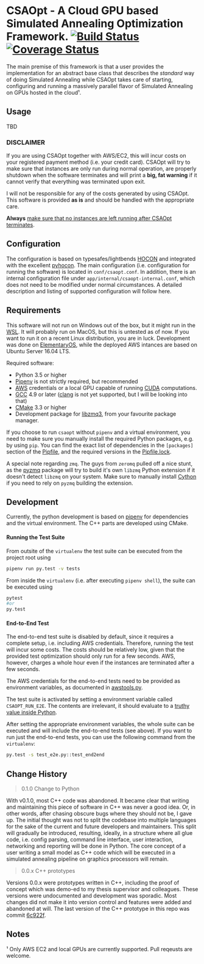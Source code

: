 # CSAOpt - A Cloud GPU based Simulated Annealing Optimization Framework. [![Build Status](https://travis-ci.org/d53dave/csaopt.svg?branch=master)](https://travis-ci.org/d53dave/csaopt) [![Coverage Status](https://coveralls.io/repos/github/d53dave/csaopt/badge.svg?branch=master)](https://coveralls.io/github/d53dave/csaopt?branch=master)

The main premise of this framework is that a user provides the implementation for an abstract base class that describes the *standard* way of doing Simulated Annealing while CSAOpt takes care of starting, configuring and running a massively parallel flavor of Simulated Annealing on GPUs hosted in the cloud¹.

## Usage

TBD

### DISCLAIMER

If you are using CSAOpt together with AWS/EC2, this will incur costs on your registered payment method (i.e. your credit card). CSAOpt will try to make sure that instances are only run during normal operation, are properly shutdown when the software terminates and will print a **big, fat warning** if it cannot verify that everything was terminated upon exit. 

I will not be responsible for any of the costs generated by using CSAOpt. This software is provided **as is** and should be handled with the appropriate care.

**Always** [make sure that no instances are left running after CSAOpt terminates](https://console.aws.amazon.com/ec2/v2/). 

## Configuration

The configuration is based on typesafes/lightbends [HOCON](https://github.com/typesafehub/config/blob/master/HOCON.md) and integrated with the excellent [pyhocon](https://github.com/chimpler/pyhocon). The main configuration (i.e. configuration for running the software) is located in `conf/csaopt.conf`. In addition, there is an internal configuration file under `app/internal/csaopt-internal.conf`, which does not need to be modified under normal circumstances. A detailed description and listing of supported configuration will follow here.

## Requirements

This software will not run on Windows out of the box, but it might run in the [WSL](https://blogs.msdn.microsoft.com/wsl). It will probably run on MacOS, but this is untested as of now. If you want to run it on a recent Linux distribution, you are in luck. Development was done on [ElementaryOS](https://elementary.io/), while the deployed AWS intances are based on Ubuntu Server 16.04 LTS.

Required software:
- Python 3.5 or higher
- [Pipenv](http://docs.pipenv.org/en/latest/) is not strictly required, but recommended
- [AWS](https://aws.amazon.com/) credentials or a local GPU capable of running [CUDA](https://www.geforce.com/hardware/technology/cuda) computations.
- [GCC](https://gcc.gnu.org/) 4.9 or later ([clang](https://clang.llvm.org/) is not yet supported, but I will be looking into that)
- [CMake](https://cmake.org/) 3.3 or higher
- Development package for [libzmq3](https://packages.ubuntu.com/search?keywords=libzmq3-dev), from your favourite package manager.

If you choose to run `csaopt` without `pipenv` and a virtual environment, you need to make sure you manually install the required Python packages, e.g. by using `pip`. You can find the exact list of dependencies in the `[packages]` section of the [Pipfile](Pipfile), and the required versions in the [Pipfile.lock](Pipfile.lock).

A special note regarding `zmq`. The guys from `zeromq` pulled off a nice stunt, as the [pyzmq](https://github.com/zeromq/pyzmq) package will try to build it's own `libzmq` Python extension if it doesn't detect `libzmq` on your system. Make sure to manually install [Cython](http://cython.org/) if you need to rely on `pyzmq` building the extension.

## Development

Currently, the python development is based on 
[pipenv](https://github.com/kennethreitz/pipenv) for 
dependencies and the virtual environment. The C++ parts are 
developed using CMake.

#### Running the Test Suite

From outsite of the `virtualenv` the test suite can be executed from the project root using

```bash
pipenv run py.test -v tests
```

From inside the `virtualenv` (i.e. after executing `pipenv shell`), the suite can be executed using

```bash
pytest
#or
py.test
```

#### End-to-End Test

The end-to-end test suite is disabled by default, since it requires a complete setup, i.e. including AWS credentials. Therefore, running the test will incur some costs. The costs should be relatively low, given that the provided test optimization should only run for a few seconds. AWS, however, charges a whole hour even if the instances are terminated after a few seconds.

The AWS credentials for the end-to-end tests need to be provided as environment variables, as documented in [awstools.py](app/aws/awstools.py).

The test suite is activated by setting a environment variable called `CSAOPT_RUN_E2E`. The contents are irrelevant, it should evaluate to a [truthy value inside Python](https://docs.python.org/3/library/stdtypes.html#truth-value-testing). 

After setting the appropriate environment variables, the whole suite can be executed and will include the end-to-end tests (see above). If you want to run just the end-to-end tests, you can use the following command from the `virtualenv`:

```bash
py.test -s test_e2e.py::test_end2end
```

## Change History

> 0.1.0 Change to Python

With v0.1.0, most C++ code was abandoned. It became clear 
that writing and maintaining this piece of software in C++
was never a good idea. Or, in other words, after chasing
obscure bugs where they should not be, I gave up. The initial 
thought was not to split the codebase into multiple languages for 
the sake of the current and future developers and maintainers. 
This split will gradually be introduced, resulting, ideally, in
a structure where all glue code, i.e. config parsing, command line 
interface, user interaction, networking and reporting will be 
done in Python. The core concept of a user writing a small
model as C++ code which will be executed in a simulated annealing
pipeline on graphics processors will remain.

> 0.0.x C++ prototypes

Versions 0.0.x were prototypes written in C++, 
including the proof of concept which was demo-ed to 
my thesis supervisor and colleagues. These versions were
undocumented and development was sporadic. Most changes
did not make it into version control and features
were added and abandoned at will. The last version of the
C++ prototype in this repo was commit [6c922f](https://github.com/d53dave/csaopt/tree/6c922f933eceb8992e9acae36f1767336c56209f).

## Notes
¹ Only AWS EC2 and local GPUs are currently supported. Pull reqeusts are welcome.